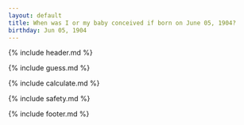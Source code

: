 ```yaml
---
layout: default
title: When was I or my baby conceived if born on June 05, 1904?
birthday: Jun 05, 1904
---
```


{% include header.md %}

{% include guess.md %}

{% include calculate.md %}

{% include safety.md %}

{% include footer.md %}




